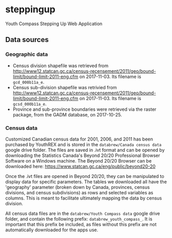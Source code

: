 # steppingup

Youth Compass Stepping Up Web Application

## Data sources

### Geographic data

- Census division shapefile was retrieved from http://www12.statcan.gc.ca/census-recensement/2011/geo/bound-limit/bound-limit-2011-eng.cfm on 2017-11-03. Its filename is `gcd_000b11a_e`.  
- Census sub-division shapefile was retrivied from http://www12.statcan.gc.ca/census-recensement/2011/geo/bound-limit/bound-limit-2011-eng.cfm on 2017-11-03. Its filename is `gcsd_000b11a_e`. 
- Province and sub-province boundaries were retrieved via the raster package, from the GADM database, on 2017-10-25.  

### Census data  

Customized Canadian census data for 2001, 2006, and 2011 has been purchased by YouthREX and is stored in the `databrew/Canada census data` google drive folder. The files are saved in .ivt format and can be opened by downloading the Statistics Canada's Beyond 20/20 Professional Browser Software on a Windows machine. The Beyond 20/20 Browser can be downloaded here: https://www.statcan.gc.ca/eng/public/beyond20-20

Once the .ivt files are opened in Beyond 20/20, they can be manipulated to display data for specific parameters. The tables we downloaded all have the 'geography' parameter (broken down by Canada, provinces, census divisions, and census subdivisions) as rows and selected variables as columns. This is meant to facilitate ultimately mapping the data by census division.

All census data files are in the `databrew/Youth Compass data` google drive folder, and contain the following prefix: `databrew_youth_compass_`. It is important that this prefix be included, as files without this prefix are not automatically downloaded for the apps use.
